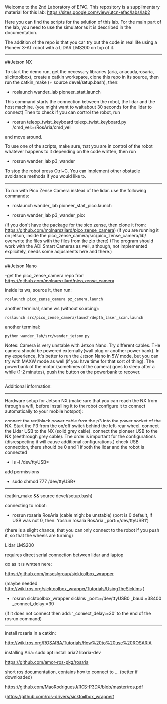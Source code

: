 Welcome to the 2nd Laboratory of EFAC.
This repository is a supplimentary material for this lab: https://sites.google.com/view/utcn-efac/labs/lab2

Here you can find the scripts for the solution of this lab.
For the main part of the lab, you need to use the simulator as it is described in the documentation.

The addition of the repo is that you can try out the code in real life using a Pioneer 3-AT robot with a LiDAR LMS200 on top of it.

__________

##Jetson NX

To start the demo run, get the necessary libraries (aria, ariacuda,rosaria, slicktoolbox), create a catkin workspace, clone this repo in its source, then run the catkin_make (+ source devel/setup.bash), then:

 - roslaunch wander_lab pioneer_start.launch

This command starts the connection between the robot, the lidar and the host machine. (you might want to wait about 30 seconds for the lidar to connect)
Then to check if you can control the robot, run

 - rosrun teleop_twist_keyboard teleop_twist_keyboard.py /cmd_vel:=/RosAria/cmd_vel

and move around.

To use one of the scripts, make sure, that you are in control of the robot whatever happens to it depending on the code written, then run 

 - rosrun wander_lab p3_wander

To stop the robot press Ctrl+C.
You can implement other obstacle avoidance methods if you would like to.

_______
To run with Pico Zense Camera instead of the lidar. use the following commands:
 - roslaunch wander_lab pioneer_start_pico.launch

 - rosrun wander_lab p3_wander_pico

 (if you don't have the package for the pico zense, then clone it from: https://github.com/molnarszilard/pico_zense_camera)
 (if you are running it on jetson, inside the pico_zense_camera/src/pico_zense_camera/lib/ overwrite the files with the files from the zip there)
 (The program should work with the ADI Smart Cameras as well, although, not implemented explicitely, needs some adjusments here and there.)

___________

##Jetson Nano

-get the pico_zense_camera repo from https://github.com/molnarszilard/pico_zense_camera

inside its ws, source it, then run:

```roslaunch pico_zense_camera pz_camera.launch```

another terminal, same ws (without sourcing):

```roslaunch src/pico_zense_camera/launch/depth_laser_scan.launch```

another terminal:

```python wander_lab/src/wander_jetson.py```

Notes: Camera is very unstable with Jetson Nano. Try different cables. THe camera should be powered externally (wall plug or another power bank). In my experience, It's better to run the Jetson Nano in 5W mode, but you can try with MAXW mode as well (if you have time for that sort of thing). The powerbank of the motor (sometimes of the camera) goes to sleep after a while (1-2 minutes), push the button on the powerbank to recover.

_______
Additional information:

_______
Hardware setup for Jetson NX (make sure that you can reach the NX from through a wifi, before installing it to the robot configure it to connect automatically to your mobile hotspot):

connect the red/black power cable from the p3 into the power socket of the NX.
Start the P3 from the on/off switch behind the left-rear wheel.
connect the Lidar USB to the NX (solid grey cable).
connect the pioneer USB to the NX (seethrough grey cable). The order is important for the configurations (disrespecting it will cause additional configurations.)
check USB connection, there should be 0 and 1 if both the lidar and the robot is connected

 - ls -l /dev/ttyUSB*

add permissions

 - sudo chmod 777 /dev/ttyUSB*

_____________
(catkin_make && source devel/setup.bash)

connecting to robot:

 - rosrun rosaria RosAria
 (cable might be unstable) (port is 0 default, if USB was not 0, then: ‘rosrun rosaria RosAria _port:=/dev/ttyUSB1’)

(there is a slight chance, that you can only connect to the robot if you push it, so that the wheels are turning)

Lidar LMS200

requires direct serial connection between lidar and laptop 


do as it is written here:

https://github.com/jmscslgroup/sicktoolbox_wrapper

(maybe needed http://wiki.ros.org/sicktoolbox_wrapper/Tutorials/UsingTheSicklms )

 - rosrun sicktoolbox_wrapper sicklms _port:=/dev/ttyUSB0 _baud:=38400 _connect_delay:=30


(if it does not connect then add: ‘_connect_delay:=30’ to the end of the rosrun command)


___
install rosaria in a catkin:

http://wiki.ros.org/ROSARIA/Tutorials/How%20to%20use%20ROSARIA

installing Aria: sudo apt install aria2 libaria-dev

https://github.com/amor-ros-pkg/rosaria

short ros documentation, contains how to connect to … (better if downloaded)

https://github.com/MaoRodriguesJ/ROS-P3DX/blob/master/ros.pdf


(https://github.com/ros-drivers/sicktoolbox_wrapper)



